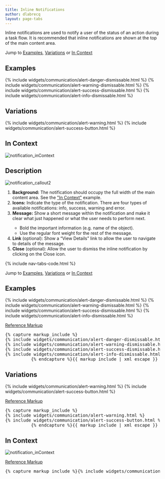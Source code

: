 ```yaml
---
title: Inline Notifications
author: dlabrecq
layout: page-tabs
---
```

<div class="tab-content">
  <div role="tabpanel" class="tab-pane active" id="overview">
    <p>Inline notifications are used to notify a user of the status of an action during a task flow. It is recommended
    that inline notifications are shown at the top of the main content area.</p>
    <p>Jump to <a href="#example-overview-1">Examples</a>, <a href="#example-overview-2">Variations</a> or <a href="#example-overview-3">In Context</a></p>
    <h2 id="example-overview-1">Examples</h2>
    <div class="example-pf">
      {% include widgets/communication/alert-danger-dismissable.html %}
      {% include widgets/communication/alert-warning-dismissable.html %}
      {% include widgets/communication/alert-success-dismissable.html %}
      {% include widgets/communication/alert-info-dismissable.html %}
    </div>
    <h2 id="example-overview-2">Variations</h2>
    <div class="example-pf">
      {% include widgets/communication/alert-warning.html %}
      {% include widgets/communication/alert-success-button.html %}
    </div>
    <h2 id="example-overview-3">In Context</h2>
    <div>
      <img src="{{site.baseurl}}assets/img/notification_inContext.png" alt="notification_inContext"/>
    </div>
  </div>
  <div role="tabpanel" class="tab-pane" id="design">
    <h2>Description</h2>
    <div class="row">
      <div class="col-md-5 col-lg-4">
        <img src="{{site.baseurl}}assets/img/notification_callout2.png" alt="notification_callout2"/>
      </div>
      <div class="col-md-7 col-lg-8">
        <ol>
          <li><b>Background:</b> The notification should occupy the full width of the main content area. See the <a href="{{site.baseurl}}pattern-library/communication/inline-notifications">"In Context"</a> example.</li>
          <li><b>Icons:</b> Indicate the type of the notification. There are four types of available notifications: info, success, warning and error.</li>
          <li><b>Message:</b> Show a short message within the notification and make it clear what just happened or what the user needs to perform next.</li>
          <ul>
            <li>Bold the important information (e.g. name of the object).</li>
            <li>Use the regular font weight for the rest of the message.</li>
          </ul>
          <li><b>Link</b> (optional): Show a “View Details” link to allow the user to navigate to details of the message.</li>
          <li><b>Close</b> (optional): Allow the user to dismiss the inline notification by clicking on the Close icon.</li>
        </ol>
      </div>
    </div>
  </div>
  <div role="tabpanel" class="tab-pane" id="code">
    {% include nav-tabs-code.html %}
    <div class="tab-content">
      <div role="tabpanel" class="tab-pane nested active" id="html-css">
        <p>Jump to <a href="#example-code-1">Examples</a>, <a href="#example-code-2">Variations</a> or <a href="#example-code-3">In Context</a></p>
        <h2 id="example-code-1">Examples</h2>
        <div class="example-pf">
          {% include widgets/communication/alert-danger-dismissable.html %}
          {% include widgets/communication/alert-warning-dismissable.html %}
          {% include widgets/communication/alert-success-dismissable.html %}
          {% include widgets/communication/alert-info-dismissable.html %}
        </div>
        <p class="reference-markup"><a class="collapse-toggle" data-toggle="collapse" aria-expanded="true" aria-controls="markup-1" href="#markup-1">Reference Markup</a></p>
        <div class="collapse in" id="markup-1">
          <pre class="prettyprint">{% capture markup_include %}
{% include widgets/communication/alert-danger-dismissable.html %}
{% include widgets/communication/alert-warning-dismissable.html %}
{% include widgets/communication/alert-success-dismissable.html %}
{% include widgets/communication/alert-info-dismissable.html %}
          {% endcapture %}{{ markup_include | xml_escape }}</pre>
        </div>
        <h2 id="example-code-2">Variations</h2>
        <div class="example-pf">
          {% include widgets/communication/alert-warning.html %}
          {% include widgets/communication/alert-success-button.html %}
        </div>
        <p class="reference-markup"><a class="collapse-toggle" data-toggle="collapse" aria-expanded="true" aria-controls="markup-2" href="#markup-2">Reference Markup</a></p>
        <div class="collapse in" id="markup-2">
          <pre class="prettyprint">{% capture markup_include %}
{% include widgets/communication/alert-warning.html %}
{% include widgets/communication/alert-success-button.html %}
          {% endcapture %}{{ markup_include | xml_escape }}</pre>
        </div>
        <h2 id="example-code-3">In Context</h2>
        <p>
          <img src="{{site.baseurl}}assets/img/notification_inContext.png" alt="notification_inContext"/>
        </p>
        <p class="reference-markup"><a class="collapse-toggle" data-toggle="collapse" aria-expanded="true" aria-controls="markup-3" href="#markup-3">Reference Markup</a></p>
        <div class="collapse in" id="markup-3">
          <pre class="prettyprint">{% capture markup_include %}{% include widgets/communication/alert-danger.html %}{% endcapture %}{{ markup_include | xml_escape }}</pre>
        </div>
      </div>
      <div role="tabpanel" class="tab-pane nested" id="angular">
        <div ng-app="docsApp" ng-controller="DocsController" class="content">
          <div ng-include src="'/components/angular-patternfly/dist/docs/partials/api/patternfly.notification.directive.pfInlineNotification.html'"></div>
        </div>
      </div>
    </div>
  </div>
</div>
